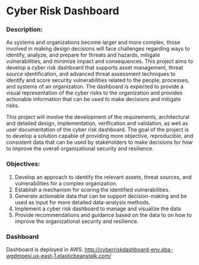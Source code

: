 # Cyber Risk Dashboard
### Description:
  As systems and organizations become larger and more complex, those involved in making design decisions will face challenges regarding ways to identify, analyze, and prepare for threats and hazards, mitigate vulnerabilities, and minimize impact and consequences. This project aims to develop a cyber risk dashboard that supports asset management, threat source identification, and advanced threat assessment techniques to identify and score security vulnerabilities related to the people, processes, and systems of an organization. The dashboard is expected to provide a visual representation of the cyber risks to the organization and provides actionable information that can be used to make decisions and mitigate risks. 

  This project will involve the development of the requirements, architectural and detailed design, implementation, verification and validation, as well as user documentation of the cyber risk dashboard. The goal of the project is to develop a solution capable of providing more objective, reproducible, and consistent data that can be used by stakeholders to make decisions for how to improve the overall organizational security and resilience.
  
### Objectives:
  1. Develop an approach to identify the relevant assets, threat sources, and vulnerabilities for a complex organization.
  2. Establish a mechanism for scoring the identified vulnerabilities.
  3. Generate actionable data that can be support decision-making and be used as input for more detailed data-analysis methods.
  4. Implement a cyber risk dashboard to manage and visualize the data
  5. Provide recommendations and guidance based on the data to on how to improve the organizational security and resilience.

### Dashboard
Dashboard is deployed in AWS: http://cyberriskdashboard-env.eba-wgdmpesj.us-east-1.elasticbeanstalk.com/
